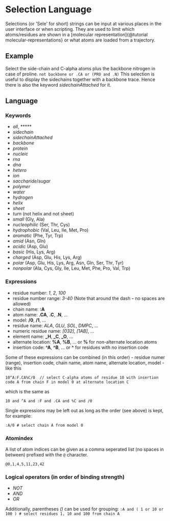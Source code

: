 
# Selection Language

Selections (or 'Sele' for short) strings can be input at various places in the user interface or when scripting. They are used to limit which atoms/residues are shown in a [molecular representation]{@tutorial molecular-representations} or what atoms are loaded from a trajectory.


## Example

Select the side-chain and C-alpha atoms plus the backbone nitrogen in case of proline. `not backbone or .CA or (PRO and .N)` This selection is useful to display the sidechains together with a backbone trace. Hence there is also the keyword *sidechainAttached* for it.


## Language

### Keywords

*   *all*, *****
*   *sidechain*
*   *sidechainAttached*
*   *backbone*
*   *protein*
*   *nucleic*
*   *rna*
*   *dna*
*   *hetero*
*   *ion*
*   *saccharide*/*sugar*
*   *polymer*
*   *water*
*   *hydrogen*
*   *helix*
*   *sheet*
*   *turn* (not helix and not sheet)
*   *small* (Gly, Ala)
*   *nucleophilic* (Ser, Thr, Cys)
*   *hydrophobic* (Val, Leu, Ile, Met, Pro)
*   *aromatic* (Phe, Tyr, Trp)
*   *amid* (Asn, Gln)
*   *acidic* (Asp, Glu)
*   *basic* (His, Lys, Arg)
*   *charged* (Asp, Glu, His, Lys, Arg)
*   *polar* (Asp, Glu, His, Lys, Arg, Asn, Gln, Ser, Thr, Tyr)
*   *nonpolar* (Ala, Cys, Gly, Ile, Leu, Met, Phe, Pro, Val, Trp)


### Expressions

*   residue number: *1*, *2*, *100*
*   residue number range: *3-40* (Note that around the dash **-** no spaces are allowed)
*   chain name: **:A**
*   atom name: **.CA**, **.C**, **.N**, ...
*   model: **/0**, **/1**, ...
*   residue name: *ALA*, *GLU*, *SOL*, *DMPC*, ...
*   numeric residue name: *[032]*, *[1AB]*, ...
*   element name: **_H**, **_C**, **_O**, ...
*   alternate location: **%A**, **%B**, ... or **%** for non-alternate location atoms
*   insertion code: **^A**, **^B**, ... or **^** for residues with no insertion code

Some of these expressions can be combined (in this order) - residue numer (range), insertion code, chain name, atom name, alternate location, model - like this

```
10^A:F.CA%C/0  // select C-alpha atoms of residue 10 with insertion code A from chain F in model 0 at alternate location C
```

which is the same as

```
10 and ^A and :F and .CA and %C and /0
```

Single expressions may be left out as long as the order (see above) is kept, for example:

```
:A/0 # select chain A from model 0
```


### Atomindex

A list of atom indices can be given as a comma seperated list (no spaces in between) prefixed with the `@` character.

```
@0,1,4,5,11,23,42
```


### Logical operators (in order of binding strength)

*   *NOT*
*   *AND*
*   *OR*

Additionally, parentheses *()* can be used for grouping: `:A and ( 1 or 10 or 100 ) # select residues 1, 10 and 100 from chain A`
